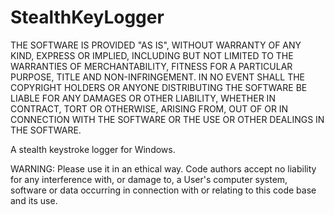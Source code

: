 # StealthKeyLogger

THE SOFTWARE IS PROVIDED "AS IS", WITHOUT WARRANTY OF ANY KIND, EXPRESS OR IMPLIED, INCLUDING BUT NOT LIMITED TO THE WARRANTIES OF MERCHANTABILITY, FITNESS FOR A PARTICULAR PURPOSE, TITLE AND NON-INFRINGEMENT. IN NO EVENT SHALL THE COPYRIGHT HOLDERS OR ANYONE DISTRIBUTING THE SOFTWARE BE LIABLE FOR ANY DAMAGES OR OTHER LIABILITY, WHETHER IN CONTRACT, TORT OR OTHERWISE, ARISING FROM, OUT OF OR IN CONNECTION WITH THE SOFTWARE OR THE USE OR OTHER DEALINGS IN THE SOFTWARE.

A stealth keystroke logger for Windows.

WARNING: Please use it in an ethical way. Code authors accept no liability for any interference with, or damage to, a User's computer system, software or data occurring in connection with or relating to this code base and its use.
